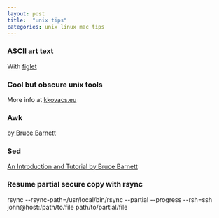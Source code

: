 ```yaml
---
layout: post
title:  "unix tips"
categories: unix linux mac tips
---
```


### ASCII art text
With [figlet](http://www.figlet.org/)

### Cool but obscure unix tools
More info at [kkovacs.eu](http://kkovacs.eu/cool-but-obscure-unix-tools#)

### Awk
[by Bruce Barnett](http://www.grymoire.com/Unix/Awk.html)

### Sed
[An Introduction and Tutorial by Bruce Barnett](http://www.grymoire.com/Unix/sed.html)

### Resume partial secure copy with rsync
rsync --rsync-path=/usr/local/bin/rsync --partial --progress --rsh=ssh john@host:/path/to/file path/to/partial/file
